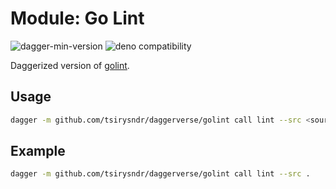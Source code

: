 # Module: Go Lint

![dagger-min-version](https://img.shields.io/badge/dagger-v0.10.0-blue?color=3D66FF)
![deno compatibility](https://shield.deno.dev/deno/^1.41)

Daggerized version of [golint](https://github.com/golang/lint).

## Usage

```sh
dagger -m github.com/tsirysndr/daggerverse/golint call lint --src <source>
```

## Example

```sh
dagger -m github.com/tsirysndr/daggerverse/golint call lint --src .
```
